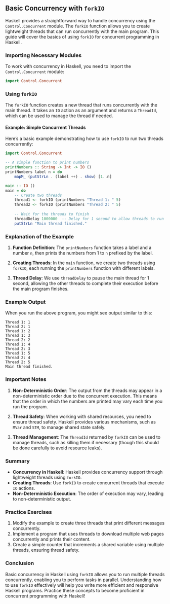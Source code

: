 ## Basic Concurrency with `forkIO`

Haskell provides a straightforward way to handle concurrency using the `Control.Concurrent` module. The `forkIO` function allows you to create lightweight threads that can run concurrently with the main program. This guide will cover the basics of using `forkIO` for concurrent programming in Haskell.

### Importing Necessary Modules

To work with concurrency in Haskell, you need to import the `Control.Concurrent` module:

```haskell
import Control.Concurrent
```

### Using `forkIO`

The `forkIO` function creates a new thread that runs concurrently with the main thread. It takes an `IO` action as an argument and returns a `ThreadId`, which can be used to manage the thread if needed.

#### Example: Simple Concurrent Threads

Here’s a basic example demonstrating how to use `forkIO` to run two threads concurrently:

```haskell
import Control.Concurrent

-- A simple function to print numbers
printNumbers :: String -> Int -> IO ()
printNumbers label n = do
    mapM_ (putStrLn . (label ++) . show) [1..n]

main :: IO ()
main = do
    -- Create two threads
    thread1 <- forkIO (printNumbers "Thread 1: " 5)
    thread2 <- forkIO (printNumbers "Thread 2: " 5)
    
    -- Wait for the threads to finish
    threadDelay 1000000  -- Delay for 1 second to allow threads to run
    putStrLn "Main thread finished."
```

### Explanation of the Example

1. **Function Definition**: The `printNumbers` function takes a label and a number `n`, then prints the numbers from 1 to `n` prefixed by the label.

2. **Creating Threads**: In the `main` function, we create two threads using `forkIO`, each running the `printNumbers` function with different labels.

3. **Thread Delay**: We use `threadDelay` to pause the main thread for 1 second, allowing the other threads to complete their execution before the main program finishes.

### Example Output

When you run the above program, you might see output similar to this:

```
Thread 1: 1
Thread 2: 1
Thread 1: 2
Thread 1: 3
Thread 2: 2
Thread 1: 4
Thread 2: 3
Thread 1: 5
Thread 2: 4
Thread 2: 5
Main thread finished.
```

### Important Notes

1. **Non-Deterministic Order**: The output from the threads may appear in a non-deterministic order due to the concurrent execution. This means that the order in which the numbers are printed may vary each time you run the program.

2. **Thread Safety**: When working with shared resources, you need to ensure thread safety. Haskell provides various mechanisms, such as `MVar` and `STM`, to manage shared state safely.

3. **Thread Management**: The `ThreadId` returned by `forkIO` can be used to manage threads, such as killing them if necessary (though this should be done carefully to avoid resource leaks).

### Summary

- **Concurrency in Haskell**: Haskell provides concurrency support through lightweight threads using `forkIO`.
- **Creating Threads**: Use `forkIO` to create concurrent threads that execute `IO` actions.
- **Non-Deterministic Execution**: The order of execution may vary, leading to non-deterministic output.

### Practice Exercises

1. Modify the example to create three threads that print different messages concurrently.
2. Implement a program that uses threads to download multiple web pages concurrently and prints their content.
3. Create a simple counter that increments a shared variable using multiple threads, ensuring thread safety.

### Conclusion

Basic concurrency in Haskell using `forkIO` allows you to run multiple threads concurrently, enabling you to perform tasks in parallel. Understanding how to use `forkIO` effectively will help you write more efficient and responsive Haskell programs. Practice these concepts to become proficient in concurrent programming with Haskell!